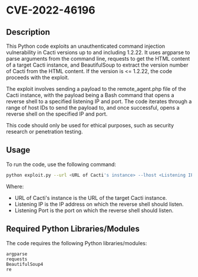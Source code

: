 # CVE-2022-46196


## Description
This Python code exploits an unauthenticated command injection vulnerability in Cacti versions up to and including 1.2.22. It uses argparse to parse arguments from the command line, requests to get the HTML content of a target Cacti instance, and BeautifulSoup to extract the version number of Cacti from the HTML content. If the version is <= 1.2.22, the code proceeds with the exploit.

The exploit involves sending a payload to the remote_agent.php file of the Cacti instance, with the payload being a Bash command that opens a reverse shell to a specified listening IP and port. The code iterates through a range of host IDs to send the payload to, and once successful, opens a reverse shell on the specified IP and port.

This code should only be used for ethical purposes, such as security research or penetration testing.

## Usage
To run the code, use the following command:

```bash
python exploit.py --url <URL of Cacti's instance> --lhost <Listening IP> --lport <Listening Port>
```

Where:

- URL of Cacti's instance is the URL of the target Cacti instance.
- Listening IP is the IP address on which the reverse shell should listen.
- Listening Port is the port on which the reverse shell should listen.

## Required Python Libraries/Modules
The code requires the following Python libraries/modules:

```
argparse
requests
BeautifulSoup4
re
```
